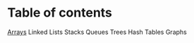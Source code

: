 # Table of contents 

[Arrays](code-challenges/arrayReverse/README.md)
Linked Lists
Stacks
Queues
Trees
Hash Tables
Graphs